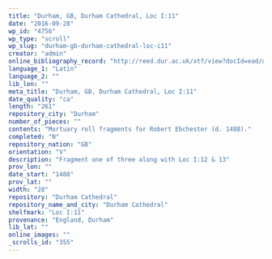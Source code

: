 ```yaml
---
title: "Durham, GB, Durham Cathedral, Loc I:11"
date: "2016-09-28"
wp_id: "4756"
wp_type: "scroll"
wp_slug: "durham-gb-durham-cathedral-loc-i11"
creator: "admin"
online_bibliography_record: "http://reed.dur.ac.uk/xtf/view?docId=ead/dcd/dcdlocel.xml#qxj-40"
language_1: "Latin"
language_2: ""
lib_lon: ""
meta_title: "Durham, GB, Durham Cathedral, Loc I:11"
date_quality: "ca"
length: "261"
repository_city: "Durham"
number_of_pieces: ""
contents: "Mortuary roll fragments for Robert Ebchester (d. 1488)."
completed: "N"
repository_nation: "GB"
orientation: "V"
description: "Fragment one of three along with Loc I:12 & 13"
prov_lon: ""
date_start: "1488"
prov_lat: ""
width: "28"
repository: "Durham Cathedral"
repository_name_and_city: "Durham Cathedral"
shelfmark: "Loc I:11"
provenance: "England, Durham"
lib_lat: ""
online_images: ""
_scrolls_id: "355"
---
```




